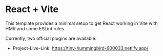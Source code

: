 # React + Vite

This template provides a minimal setup to get React working in Vite with HMR and some ESLint rules.

Currently, two official plugins are available:

- Project-Live-Link: https://tiny-hummingbird-600033.netlify.app/
